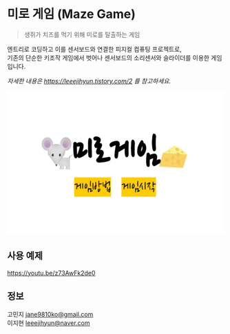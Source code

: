 # 미로 게임 (Maze Game)  
> 생쥐가 치즈를 먹기 위해 미로를 탈출하는 게임  

엔트리로 코딩하고 이를 센서보드와 연결한 피지컬 컴퓨팅 프로젝트로,  
기존의 단순한 키조작 게임에서 벗어나 센서보드의 소리센서와 슬라이더를 이용한 게임입니다.  

_자세한 내용은 https://leeejihyun.tistory.com/2 를 참고하세요._

<center><img src="main.png" width="600" height="334"></center>

## 사용 예제  
https://youtu.be/z73AwFk2de0  

## 정보
고민지 jane9810ko@gmail.com  
이지현 leeejihyun@naver.com   
